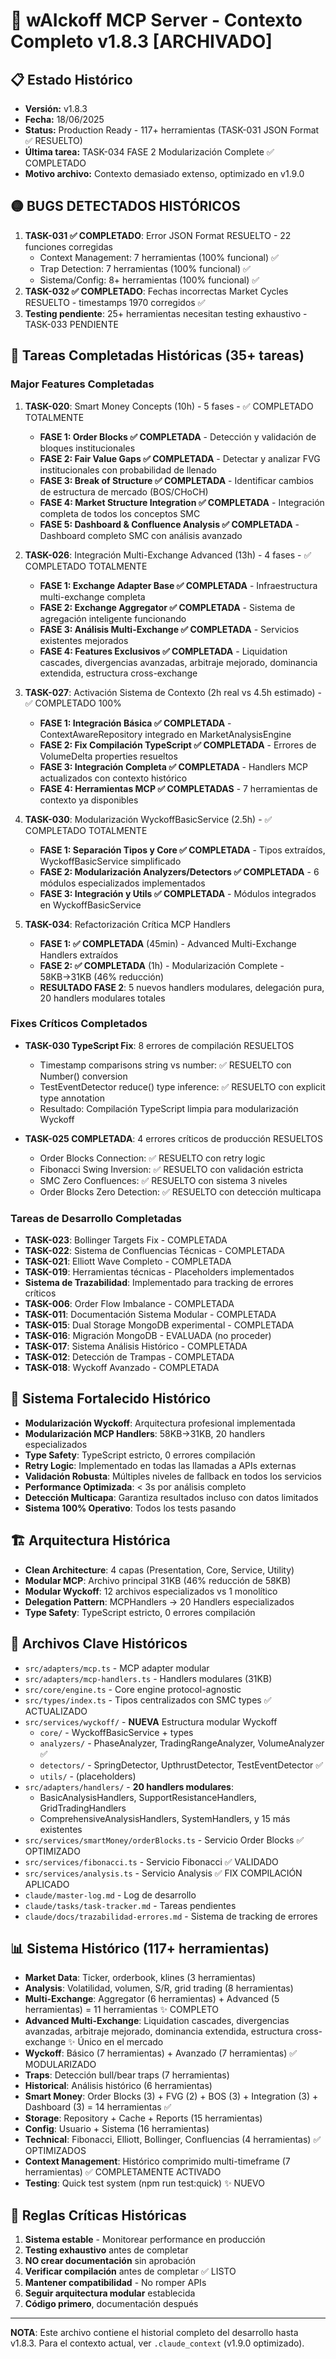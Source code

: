 # 🤖 wAIckoff MCP Server - Contexto Completo v1.8.3 [ARCHIVADO]

## 📋 Estado Histórico
- **Versión:** v1.8.3
- **Fecha:** 18/06/2025
- **Status:** Production Ready - 117+ herramientas (TASK-031 JSON Format ✅ RESUELTO)
- **Última tarea:** TASK-034 FASE 2 Modularización Complete ✅ COMPLETADO
- **Motivo archivo:** Contexto demasiado extenso, optimizado en v1.9.0

## 🟡 BUGS DETECTADOS HISTÓRICOS
1. **TASK-031 ✅ COMPLETADO**: Error JSON Format RESUELTO - 22 funciones corregidas
   - Context Management: 7 herramientas (100% funcional) ✅
   - Trap Detection: 7 herramientas (100% funcional) ✅
   - Sistema/Config: 8+ herramientas (100% funcional) ✅
2. **TASK-032 ✅ COMPLETADO**: Fechas incorrectas Market Cycles RESUELTO - timestamps 1970 corregidos ✅
3. **Testing pendiente**: 25+ herramientas necesitan testing exhaustivo - TASK-033 PENDIENTE

## 🎯 Tareas Completadas Históricas (35+ tareas)

### **Major Features Completadas**
1. **TASK-020**: Smart Money Concepts (10h) - 5 fases - ✅ COMPLETADO TOTALMENTE
   - **FASE 1: Order Blocks ✅ COMPLETADA** - Detección y validación de bloques institucionales
   - **FASE 2: Fair Value Gaps ✅ COMPLETADA** - Detectar y analizar FVG institucionales con probabilidad de llenado
   - **FASE 3: Break of Structure ✅ COMPLETADA** - Identificar cambios de estructura de mercado (BOS/CHoCH)
   - **FASE 4: Market Structure Integration ✅ COMPLETADA** - Integración completa de todos los conceptos SMC
   - **FASE 5: Dashboard & Confluence Analysis ✅ COMPLETADA** - Dashboard completo SMC con análisis avanzado

2. **TASK-026**: Integración Multi-Exchange Advanced (13h) - 4 fases - ✅ COMPLETADO TOTALMENTE
   - **FASE 1: Exchange Adapter Base ✅ COMPLETADA** - Infraestructura multi-exchange completa
   - **FASE 2: Exchange Aggregator ✅ COMPLETADA** - Sistema de agregación inteligente funcionando
   - **FASE 3: Análisis Multi-Exchange ✅ COMPLETADA** - Servicios existentes mejorados
   - **FASE 4: Features Exclusivos ✅ COMPLETADA** - Liquidation cascades, divergencias avanzadas, arbitraje mejorado, dominancia extendida, estructura cross-exchange

3. **TASK-027**: Activación Sistema de Contexto (2h real vs 4.5h estimado) - ✅ COMPLETADO 100%
   - **FASE 1: Integración Básica ✅ COMPLETADA** - ContextAwareRepository integrado en MarketAnalysisEngine
   - **FASE 2: Fix Compilación TypeScript ✅ COMPLETADA** - Errores de VolumeDelta properties resueltos
   - **FASE 3: Integración Completa ✅ COMPLETADA** - Handlers MCP actualizados con contexto histórico
   - **FASE 4: Herramientas MCP ✅ COMPLETADAS** - 7 herramientas de contexto ya disponibles

4. **TASK-030**: Modularización WyckoffBasicService (2.5h) - ✅ COMPLETADO TOTALMENTE
   - **FASE 1: Separación Tipos y Core ✅ COMPLETADA** - Tipos extraídos, WyckoffBasicService simplificado
   - **FASE 2: Modularización Analyzers/Detectors ✅ COMPLETADA** - 6 módulos especializados implementados
   - **FASE 3: Integración y Utils ✅ COMPLETADA** - Módulos integrados en WyckoffBasicService

5. **TASK-034**: Refactorización Crítica MCP Handlers
   - **FASE 1: ✅ COMPLETADA** (45min) - Advanced Multi-Exchange Handlers extraídos
   - **FASE 2: ✅ COMPLETADA** (1h) - Modularización Complete - 58KB→31KB (46% reducción)
   - **RESULTADO FASE 2**: 5 nuevos handlers modulares, delegación pura, 20 handlers modulares totales

### **Fixes Críticos Completados**
- **TASK-030 TypeScript Fix**: 8 errores de compilación RESUELTOS
  - Timestamp comparisons string vs number: ✅ RESUELTO con Number() conversion
  - TestEventDetector reduce() type inference: ✅ RESUELTO con explicit type annotation
  - Resultado: Compilación TypeScript limpia para modularización Wyckoff

- **TASK-025 COMPLETADA**: 4 errores críticos de producción RESUELTOS
  - Order Blocks Connection: ✅ RESUELTO con retry logic
  - Fibonacci Swing Inversion: ✅ RESUELTO con validación estricta
  - SMC Zero Confluences: ✅ RESUELTO con sistema 3 niveles
  - Order Blocks Zero Detection: ✅ RESUELTO con detección multicapa

### **Tareas de Desarrollo Completadas**
- **TASK-023**: Bollinger Targets Fix - COMPLETADA
- **TASK-022**: Sistema de Confluencias Técnicas - COMPLETADA
- **TASK-021**: Elliott Wave Completo - COMPLETADA
- **TASK-019**: Herramientas técnicas - Placeholders implementados
- **Sistema de Trazabilidad**: Implementado para tracking de errores críticos
- **TASK-006**: Order Flow Imbalance - COMPLETADA
- **TASK-011**: Documentación Sistema Modular - COMPLETADA
- **TASK-015**: Dual Storage MongoDB experimental - COMPLETADA
- **TASK-016**: Migración MongoDB - EVALUADA (no proceder)
- **TASK-017**: Sistema Análisis Histórico - COMPLETADA
- **TASK-012**: Detección de Trampas - COMPLETADA
- **TASK-018**: Wyckoff Avanzado - COMPLETADA

## 💪 Sistema Fortalecido Histórico
- **Modularización Wyckoff**: Arquitectura profesional implementada
- **Modularización MCP Handlers**: 58KB→31KB, 20 handlers especializados
- **Type Safety**: TypeScript estricto, 0 errores compilación
- **Retry Logic**: Implementado en todas las llamadas a APIs externas
- **Validación Robusta**: Múltiples niveles de fallback en todos los servicios
- **Performance Optimizada**: < 3s por análisis completo
- **Detección Multicapa**: Garantiza resultados incluso con datos limitados
- **Sistema 100% Operativo**: Todos los tests pasando

## 🏗️ Arquitectura Histórica
- **Clean Architecture**: 4 capas (Presentation, Core, Service, Utility)
- **Modular MCP**: Archivo principal 31KB (46% reducción de 58KB)
- **Modular Wyckoff**: 12 archivos especializados vs 1 monolítico
- **Delegation Pattern**: MCPHandlers → 20 Handlers especializados
- **Type Safety**: TypeScript estricto, 0 errores compilación

## 📁 Archivos Clave Históricos
- `src/adapters/mcp.ts` - MCP adapter modular
- `src/adapters/mcp-handlers.ts` - Handlers modulares (31KB)
- `src/core/engine.ts` - Core engine protocol-agnostic
- `src/types/index.ts` - Tipos centralizados con SMC types ✅ ACTUALIZADO
- `src/services/wyckoff/` - **NUEVA** Estructura modular Wyckoff
  - `core/` - WyckoffBasicService + types
  - `analyzers/` - PhaseAnalyzer, TradingRangeAnalyzer, VolumeAnalyzer ✅
  - `detectors/` - SpringDetector, UpthrustDetector, TestEventDetector ✅
  - `utils/` - (placeholders)
- `src/adapters/handlers/` - **20 handlers modulares**:
  - BasicAnalysisHandlers, SupportResistanceHandlers, GridTradingHandlers
  - ComprehensiveAnalysisHandlers, SystemHandlers, y 15 más existentes
- `src/services/smartMoney/orderBlocks.ts` - Servicio Order Blocks ✅ OPTIMIZADO
- `src/services/fibonacci.ts` - Servicio Fibonacci ✅ VALIDADO
- `src/services/analysis.ts` - Servicio Analysis ✅ FIX COMPILACIÓN APLICADO
- `claude/master-log.md` - Log de desarrollo
- `claude/tasks/task-tracker.md` - Tareas pendientes
- `claude/docs/trazabilidad-errores.md` - Sistema de tracking de errores

## 📊 Sistema Histórico (117+ herramientas)
- **Market Data**: Ticker, orderbook, klines (3 herramientas)
- **Analysis**: Volatilidad, volumen, S/R, grid trading (8 herramientas)
- **Multi-Exchange**: Aggregator (6 herramientas) + Advanced (5 herramientas) = 11 herramientas ✨ COMPLETO
- **Advanced Multi-Exchange**: Liquidation cascades, divergencias avanzadas, arbitraje mejorado, dominancia extendida, estructura cross-exchange ✨ Único en el mercado
- **Wyckoff**: Básico (7 herramientas) + Avanzado (7 herramientas) ✅ MODULARIZADO
- **Traps**: Detección bull/bear traps (7 herramientas)
- **Historical**: Análisis histórico (6 herramientas)
- **Smart Money**: Order Blocks (3) + FVG (2) + BOS (3) + Integration (3) + Dashboard (3) = 14 herramientas ✅
- **Storage**: Repository + Cache + Reports (15 herramientas)
- **Config**: Usuario + Sistema (16 herramientas)
- **Technical**: Fibonacci, Elliott, Bollinger, Confluencias (4 herramientas) ✅ OPTIMIZADOS
- **Context Management**: Histórico comprimido multi-timeframe (7 herramientas) ✅ COMPLETAMENTE ACTIVADO
- **Testing**: Quick test system (npm run test:quick) ✨ NUEVO

## 🔧 Reglas Críticas Históricas
1. **Sistema estable** - Monitorear performance en producción
2. **Testing exhaustivo** antes de completar
3. **NO crear documentación** sin aprobación
4. **Verificar compilación** antes de completar ✅ LISTO
5. **Mantener compatibilidad** - No romper APIs
6. **Seguir arquitectura modular** establecida
7. **Código primero**, documentación después

---

**NOTA**: Este archivo contiene el historial completo del desarrollo hasta v1.8.3.
Para el contexto actual, ver `.claude_context` (v1.9.0 optimizado).
